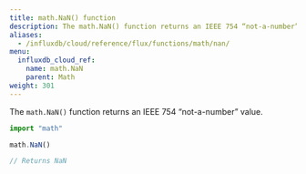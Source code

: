 ```yaml
---
title: math.NaN() function
description: The math.NaN() function returns an IEEE 754 “not-a-number” value.
aliases:
  - /influxdb/cloud/reference/flux/functions/math/nan/
menu:
  influxdb_cloud_ref:
    name: math.NaN
    parent: Math
weight: 301
---
```


The `math.NaN()` function returns an IEEE 754 “not-a-number” value.

```js
import "math"

math.NaN()

// Returns NaN
```
